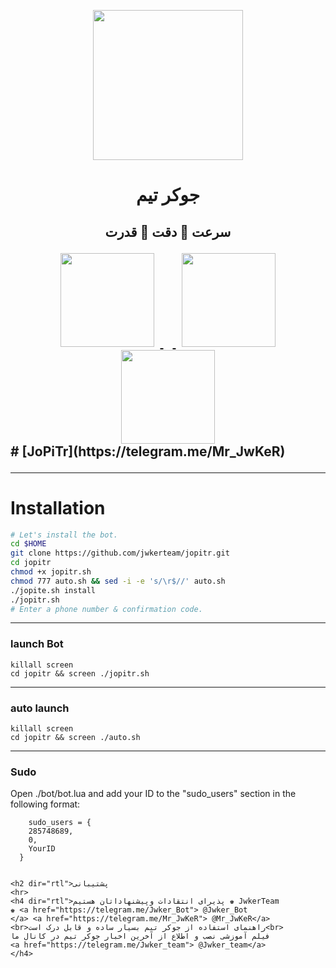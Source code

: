 <p align="center"> <img src="http://up.upinja.com/ptx2r.jpg" width="240">
<h1><p align="center"> جوکر تیم
<h2><p align="center">سرعت 💠 دقت 💠 قدرت
<div align="center">
    <a href="https://telegram.me/Jwker_Bot">
        <img src="http://upir.ir/951/guest/Untitled-5.png" hspace="10" width="150">
    </a>
    <a href="https://telegram.me/Jwker_team">
        <img src="http://upir.ir/951/guest/Untitled-7.png" hspace="10" width="150">
    </a>
    <a href="https://telegram.me/Mr_JwKeR">
        <img src="http://upir.ir/951/guest/Untitled-6.png" width="150">
    </a>
</div>
# [JoPiTr](https://telegram.me/Mr_JwKeR)


* * *


# Installation

```sh
# Let's install the bot.
cd $HOME
git clone https://github.com/jwkerteam/jopitr.git
cd jopitr
chmod +x jopitr.sh
chmod 777 auto.sh && sed -i -e 's/\r$//' auto.sh
./jopite.sh install
./jopitr.sh 
# Enter a phone number & confirmation code.
```

* * *

### launch Bot

```
killall screen
cd jopitr && screen ./jopitr.sh
```

* * *


### auto launch 
```
killall screen
cd jopitr && screen ./auto.sh
```

* * *


### Sudo

Open ./bot/bot.lua and add your ID to the "sudo_users" section in the following format:
```
    sudo_users = {
    285748689,
    0,
    YourID
  }


<h2 dir="rtl">پشتیبانی
<hr>
<h4 dir="rtl">پذیرای انتقادات وپیشنهاداتان هستیم ♚ JwkerTeam
♚ <a href="https://telegram.me/Jwker_Bot"> @Jwker_Bot 
</a> <a href="https://telegram.me/Mr_JwKeR"> @Mr_JwKeR</a>
<br>راهنمای استفاده از جوکر تیم بسیار ساده و قابل درک است<br>
فیلم آموزشی نصب و اطلاع از آخرین اخبار جوکر تیم در کانال ما 
<a href="https://telegram.me/Jwker_team"> @Jwker_team</a>
</h4>
